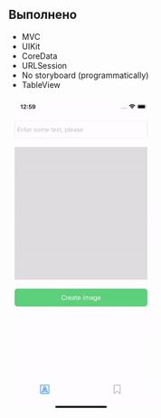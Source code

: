 ## Выполнено
- MVC 
- UIKit
- CoreData
- URLSession 
- No storyboard (programmatically)
- TableView
 
<img width="256" alt="example" src="https://github.com/semjonG/Ray/blob/main/running.gif?raw=true"><br>
